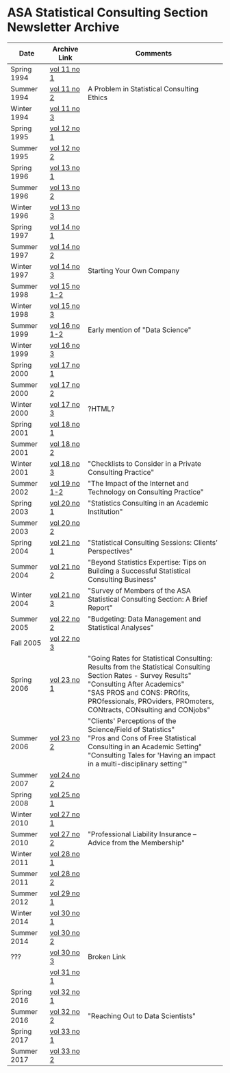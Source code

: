 # ASA Statistical Consulting Section Newsletter Archive 



|Date|Archive Link|Comments|
|---|---|---|
|Spring 1994 | [vol 11 no 1](https://web.archive.org/web/20221010212402/https://higherlogicdownload.s3.amazonaws.com/AMSTAT/f6e8f6fd-6343-44e2-aa52-8b4e405c5457/UploadedImages/Newsletters/1990s/Stat%20Consulting%20newsletter%2011.1%20Spring%201994.pdf) | |
|Summer 1994 | [vol 11 no 2](https://web.archive.org/web/20221010212503id_/https://higherlogicdownload.s3.amazonaws.com/AMSTAT/f6e8f6fd-6343-44e2-aa52-8b4e405c5457/UploadedImages/Newsletters/1990s/Stat%20Consulting%20newsletter%2011.2%20Summer%201994.pdf) | A Problem in Statistical Consulting Ethics|
|Winter 1994 | [vol 11 no 3](https://web.archive.org/web/20221010212423id_/https://higherlogicdownload.s3.amazonaws.com/AMSTAT/f6e8f6fd-6343-44e2-aa52-8b4e405c5457/UploadedImages/Newsletters/1990s/Stat%20Consulting%20newsletter%2011.3%20Winter%201994.pdf) ||
|Spring 1995 | [vol 12 no 1](https://web.archive.org/web/20070331051646id_/http://www.amstat.org:80/sections/cnsl/newsletter/pdf_archive/vol12no1.pdf) ||
|Summer 1995 | [vol 12 no 2](https://web.archive.org/web/20070331051646id_/http://www.amstat.org:80/sections/cnsl/newsletter/pdf_archive/vol12no2.pdf) ||
|Spring 1996 | [vol 13 no 1](https://web.archive.org/web/20070331051646id_/http://www.amstat.org:80/sections/cnsl/newsletter/pdf_archive/vol13no1.pdf) ||
|Summer 1996 | [vol 13 no 2](https://web.archive.org/web/20070331051646id_/http://www.amstat.org:80/sections/cnsl/newsletter/pdf_archive/vol13no2.pdf) ||
|Winter 1996 | [vol 13 no 3](https://web.archive.org/web/20070331051646id_/http://www.amstat.org:80/sections/cnsl/newsletter/pdf_archive/vol13no3.pdf) ||
|Spring 1997 | [vol 14 no 1](https://web.archive.org/web/20070331051646id_/http://www.amstat.org:80/sections/cnsl/newsletter/pdf_archive/vol14no1.pdf) ||
|Summer 1997 | [vol 14 no 2](https://web.archive.org/web/20070331051646id_/http://www.amstat.org:80/sections/cnsl/newsletter/pdf_archive/vol14no2.pdf) ||
|Winter 1997 | [vol 14 no 3](https://web.archive.org/web/20070331051646id_/http://www.amstat.org:80/sections/cnsl/newsletter/pdf_archive/vol14no3.pdf) | Starting Your Own Company |
|Summer 1998 | [vol 15 no 1-2](https://web.archive.org/web/20070331051646id_/http://www.amstat.org:80/sections/cnsl/newsletter/pdf_archive/vol15no1-2.pdf) ||
|Winter 1998 | [vol 15 no 3](https://web.archive.org/web/20070331051646id_/http://www.amstat.org:80/sections/cnsl/newsletter/pdf_archive/vol15no3.pdf) ||
|Summer 1999 | [vol 16 no 1-2](https://web.archive.org/web/20070331051646id_/http://www.amstat.org:80/sections/cnsl/newsletter/pdf_archive/vol16no1-2.pdf) | Early mention of "Data Science" |
|Winter 1999 | [vol 16 no 3](https://web.archive.org/web/20070331051646id_/http://www.amstat.org:80/sections/cnsl/newsletter/pdf_archive/vol16no3.pdf) |  |
|Spring 2000 | [vol 17 no 1](https://web.archive.org/web/20070331051646id_/http://www.amstat.org:80/sections/cnsl/newsletter/pdf_archive/vol17no1.pdf) ||
|Summer 2000 | [vol 17 no 2](https://web.archive.org/web/20070331051646id_/http://www.amstat.org:80/sections/cnsl/newsletter/pdf_archive/vol17no2.pdf) ||
|Winter 2000 | [vol 17 no 3](https://web.archive.org/web/20080226022338id_/http://www.amstat.org:80/sections/cnsl/newsletter/html_archive/vol17no3.html) | ?HTML? |
|Spring 2001 | [vol 18 no 1](https://web.archive.org/web/20070331051646id_/http://www.amstat.org:80/sections/cnsl/newsletter/pdf_archive/vol18no1.pdf) ||
|Summer 2001 | [vol 18 no 2](https://web.archive.org/web/20070331051646id_/http://www.amstat.org:80/sections/cnsl/newsletter/pdf_archive/vol18no2.pdf) ||
|Winter 2001 | [vol 18 no 3](https://web.archive.org/web/20070331051646id_/http://www.amstat.org:80/sections/cnsl/newsletter/pdf_archive/vol18no3.pdf) | "Checklists to Consider in a Private Consulting Practice" |
|Summer 2002 | [vol 19 no 1-2](https://web.archive.org/web/20070331051646id_/http://www.amstat.org:80/sections/cnsl/newsletter/pdf_archive/vol19no1-2.pdf) | "The Impact of the Internet and Technology on Consulting Practice" |
|Spring 2003 | [vol 20 no 1](https://web.archive.org/web/20070331051646id_/http://www.amstat.org:80/sections/cnsl/newsletter/pdf_archive/vol20no1.pdf) | "Statistics Consulting in an Academic Institution" |
|Summer 2003 | [vol 20 no 2](https://web.archive.org/web/20070331051646id_/http://www.amstat.org:80/sections/cnsl/newsletter/pdf_archive/vol20no2.pdf) ||
|Spring 2004 | [vol 21 no 1](https://web.archive.org/web/20070331051646id_/http://www.amstat.org:80/sections/cnsl/newsletter/pdf_archive/vol21no1.pdf) | "Statistical Consulting Sessions: Clients’ Perspectives" |
|Summer 2004 | [vol 21 no 2](https://web.archive.org/web/20070331051646id_/http://www.amstat.org:80/sections/cnsl/newsletter/pdf_archive/vol21no2.pdf) | "Beyond Statistics Expertise: Tips on Building a Successful Statistical Consulting Business" |
|Winter 2004 |[vol 21 no 3](https://web.archive.org/web/20070331051646id_/http://www.amstat.org:80/sections/cnsl/newsletter/pdf_archive/vol21no3.pdf) | "Survey of Members of the ASA Statistical Consulting Section: A Brief Report" |
|Summer 2005 |[vol 22 no 2](https://web.archive.org/web/20070331051646id_/http://www.amstat.org:80/sections/cnsl/newsletter/pdf_archive/vol22no2.pdf) | "Budgeting: Data Management and Statistical Analyses" |
|Fall 2005 | [vol 22 no 3](https://web.archive.org/web/20070331051646id_/http://www.amstat.org:80/sections/cnsl/newsletter/pdf_archive/vol22no3.pdf) ||
|Spring 2006 | [vol 23 no 1](https://web.archive.org/web/20070331051646id_/http://www.amstat.org:80/sections/cnsl/newsletter/pdf_archive/vol23no1.pdf) | "Going Rates for Statistical Consulting: Results from the Statistical Consulting Section Rates - Survey Results" <br/> "Consulting After Academics" <br/> "SAS PROS and CONS: PROfits, PROfessionals, PROviders, PROmoters, CONtracts, CONsulting and CONjobs" <br/> |
|Summer 2006 | [vol 23 no 2](https://web.archive.org/web/20070331051646id_/http://www.amstat.org:80/sections/cnsl/newsletter/pdf_archive/vol23no2.pdf) | "Clients' Perceptions of the Science/Field of Statistics" <br/> "Pros and Cons of Free Statistical Consulting in an Academic Setting" <br/> "Consulting Tales for 'Having an impact in a multi-disciplinary setting'" |
|Summer 2007 |[vol 24 no 2](https://web.archive.org/web/20220302214037id_/https://www.glaserconsult.com/docs/editorials/vol24no2.pdf) ||
|Spring 2008 |[vol 25 no 1](https://web.archive.org/web/20130307024532id_/http://www.amstat.org/sections/cnsl/newsletter/pdf_archive/vol25no1.pdf) ||
|Winter 2010 |[vol 27 no 1](https://web.archive.org/web/20220307180921id_/https://higherlogicdownload.s3.amazonaws.com/AMSTAT/f6e8f6fd-6343-44e2-aa52-8b4e405c5457/UploadedImages/Newsletters/2010%20v27.1%20CNSL%20Newsletter.pdf) ||
|Summer 2010 |[vol 27 no 2](https://web.archive.org/web/20220307194040id_/https://higherlogicdownload.s3.amazonaws.com/AMSTAT/f6e8f6fd-6343-44e2-aa52-8b4e405c5457/UploadedImages/Newsletters/2010%20v27.2%20CNSL%20Newsletter.pdf) | "Professional Liability Insurance – Advice from the Membership" |
|Winter 2011 |[vol 28 no 1](https://web.archive.org/web/20210331051646id_/https://higherlogicdownload.s3.amazonaws.com/AMSTAT/f6e8f6fd-6343-44e2-aa52-8b4e405c5457/UploadedImages/Newsletters/2011%20v28.1%20CNSL%20Newsletter.pdf) ||
|Summer 2011 | [vol 28 no 2](https://web.archive.org/web/20220307200929id_/https://higherlogicdownload.s3.amazonaws.com/AMSTAT/f6e8f6fd-6343-44e2-aa52-8b4e405c5457/UploadedImages/Newsletters/2011%20v28.2%20CNSL%20Newsletter.pdf) ||
|Summer 2012 | [vol 29 no 1](https://web.archive.org/web/20220307201014id_/https://higherlogicdownload.s3.amazonaws.com/AMSTAT/f6e8f6fd-6343-44e2-aa52-8b4e405c5457/UploadedImages/Newsletters/2012%20v29.1%20CNSL%20Newsletter.pdf) ||
|Winter 2014 | [vol 30 no 1](https://web.archive.org/web/20220307200952id_/https://higherlogicdownload.s3.amazonaws.com/AMSTAT/f6e8f6fd-6343-44e2-aa52-8b4e405c5457/UploadedImages/Newsletters/2014%20v30.1%20CNSL%20Newsletter.pdf) ||
|Summer 2014 | [vol 30 no 2](https://web.archive.org/web/20220307201113id_/https://higherlogicdownload.s3.amazonaws.com/AMSTAT/f6e8f6fd-6343-44e2-aa52-8b4e405c5457/UploadedImages/Newsletters/2014%20v30.2%20CNSL%20Newsletter.pdf) ||
| ??? |[vol 30 no 3](https://web.archive.org/web/20210331051646id_/https://higherlogicdownload.s3.amazonaws.com/AMSTAT/f6e8f6fd-6343-44e2-aa52-8b4e405c5457/UploadedFiles/StatisticalConsultant_v30no3.pdf) | Broken Link |
||[vol 31 no 1](https://web.archive.org/web/20210331051646id_/https://higherlogicdownload.s3.amazonaws.com/AMSTAT/f6e8f6fd-6343-44e2-aa52-8b4e405c5457/UploadedImages/StatisticalConsultant_v31no1.pdf) ||
|Spring 2016 | [vol 32 no 1](https://web.archive.org/web/20210331051646id_/https://higherlogicdownload.s3.amazonaws.com/AMSTAT/f6e8f6fd-6343-44e2-aa52-8b4e405c5457/UploadedImages/StatisticalConsultant_v32no1.pdf) ||
|Summer 2016 | [vol 32 no 2](https://web.archive.org/web/20210331051646id_/https://higherlogicdownload.s3.amazonaws.com/AMSTAT/f6e8f6fd-6343-44e2-aa52-8b4e405c5457/UploadedImages/Newsletters/2000s/StatisticalConsultant_v32no2.pdf)| "Reaching Out to Data Scientists" |
|Spring 2017 | [vol 33 no 1](https://web.archive.org/web/20210331051646id_/https://higherlogicdownload.s3.amazonaws.com/AMSTAT/f6e8f6fd-6343-44e2-aa52-8b4e405c5457/UploadedImages/Newsletters/2000s/StatisticalConsultant_Vol33No1.pdf)||
|Summer 2017 |[vol 33 no 2](https://web.archive.org/web/20220307225503id_/https://higherlogicdownload.s3.amazonaws.com/AMSTAT/f6e8f6fd-6343-44e2-aa52-8b4e405c5457/UploadedImages/Newsletters/2000s/StatisticalConsultant_Vol33No2.pdf)||



